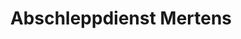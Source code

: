---
title: "Abschleppdienst Mertens"
url: /paderborn/abschleppdienst-mertens/
shop: Autowerkstatt
---